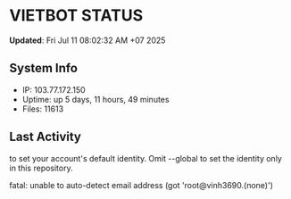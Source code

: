 # VIETBOT STATUS
**Updated**: Fri Jul 11 08:02:32 AM +07 2025

## System Info
- IP: 103.77.172.150
- Uptime: up 5 days, 11 hours, 49 minutes
- Files: 11613

## Last Activity

to set your account's default identity.
Omit --global to set the identity only in this repository.

fatal: unable to auto-detect email address (got 'root@vinh3690.(none)')
